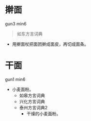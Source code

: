 # 擀面
gun3 min6
> 如东方言词典
- 用擀面杖把面团擀成面皮，再切成面条。

# 干面
gun1 min6
+ 小麦面粉。
  * 如皋方言词典
  * 兴化方言词典
  * 泰州方言词典2
    + 干燥的小麦面粉。
